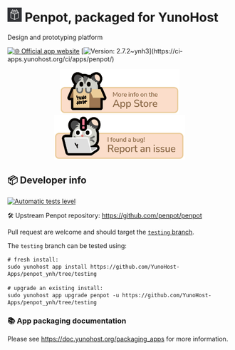 <!--
N.B.: This README was automatically generated by <https://github.com/YunoHost/apps_tools/blob/main/readme_generator>
It shall NOT be edited by hand.
-->

<h1>
  <img src="https://raw.githubusercontent.com/YunoHost/apps/main/logos/penpot.png" width="32px" alt="Logo of Penpot">
  Penpot, packaged for YunoHost
</h1>

Design and prototyping platform

[![🌐 Official app website](https://img.shields.io/badge/Official_app_website-darkgreen?style=for-the-badge)](https://penpot.app/)
[![Version: 2.7.2~ynh3](https://img.shields.io/badge/Version-2.7.2~ynh3-rgba(0,150,0,1)?style=for-the-badge)](https://ci-apps.yunohost.org/ci/apps/penpot/)

<div align="center">
<a href="https://apps.yunohost.org/app/penpot"><img height="100px" src="https://github.com/YunoHost/yunohost-artwork/raw/refs/heads/main/badges/neopossum-badges/badge_more_info_on_the_appstore.svg"/></a>
<a href="https://github.com/YunoHost-Apps/penpot_ynh/issues"><img height="100px" src="https://github.com/YunoHost/yunohost-artwork/raw/refs/heads/main/badges/neopossum-badges/badge_report_an_issue.svg"/></a>
</div>

## 📦 Developer info

[![Automatic tests level](https://apps.yunohost.org/badge/cilevel/penpot)](https://ci-apps.yunohost.org/ci/apps/penpot/)

🛠️ Upstream Penpot repository: <https://github.com/penpot/penpot>

Pull request are welcome and should target the [`testing` branch](https://github.com/YunoHost-Apps/penpot_ynh/tree/testing).

The `testing` branch can be tested using:
```
# fresh install:
sudo yunohost app install https://github.com/YunoHost-Apps/penpot_ynh/tree/testing

# upgrade an existing install:
sudo yunohost app upgrade penpot -u https://github.com/YunoHost-Apps/penpot_ynh/tree/testing
```

### 📚 App packaging documentation

Please see <https://doc.yunohost.org/packaging_apps> for more information.